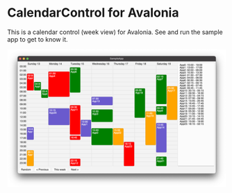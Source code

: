 # CalendarControl for Avalonia

This is a calendar control (week view) for Avalonia. See and run the sample app to get to know it.

![CalendarControl screenshot](/Images/CalendarControl.png)